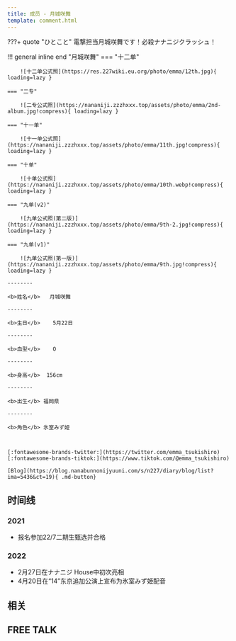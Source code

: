 ```yaml
---
title: 成员 - 月城咲舞
template: comment.html
---
```

???+ quote "ひとこと"
    電撃担当月城咲舞です！必殺ナナニジクラッシュ！
    
!!! general inline end "月城咲舞"
    === "十二单"

        ![十二单公式照](https://res.227wiki.eu.org/photo/emma/12th.jpg){ loading=lazy }
    
    === "二专"

        ![二专公式照](https://nananiji.zzzhxxx.top/assets/photo/emma/2nd-album.jpg!compress){ loading=lazy }

    === "十一单"

        ![十一单公式照](https://nananiji.zzzhxxx.top/assets/photo/emma/11th.jpg!compress){ loading=lazy }

    === "十单"

        ![十单公式照](https://nananiji.zzzhxxx.top/assets/photo/emma/10th.webp!compress){ loading=lazy }

    === "九单(v2)"

        ![九单公式照(第二版)](https://nananiji.zzzhxxx.top/assets/photo/emma/9th-2.jpg!compress){ loading=lazy }

    === "九单(v1)"

        ![九单公式照(第一版)](https://nananiji.zzzhxxx.top/assets/photo/emma/9th.jpg!compress){ loading=lazy }
        
    --------

    <b>姓名</b>   月城咲舞

    --------

    <b>生日</b>    5月22日

    --------

    <b>血型</b>    O

    --------

    <b>身高</b>  156cm

    --------

    <b>出生</b> 福岡県
    
    --------

    <b>角色</b> 氷室みず姫

  

    [:fontawesome-brands-twitter:](https://twitter.com/emma_tsukishiro) [:fontawesome-brands-tiktok:](https://www.tiktok.com/@emma_tsukishiro)

    [Blog](https://blog.nanabunnonijyuuni.com/s/n227/diary/blog/list?ima=5436&ct=19){ .md-button}

## 时间线
### 2021 

- 报名参加22/7二期生甄选并合格

### 2022

- 2月27日在ナナニジ House中初次亮相
- 4月20日在“14”东京追加公演上宣布为氷室みず姫配音

## 相关

## FREE TALK

<div id="dplayer"></div>

<script src="https://nananiji.zzzhxxx.top/js/md5.js"></script>
<script src="https://nananiji.zzzhxxx.top/js/hls.min.js"></script>
<script src="https://nananiji.zzzhxxx.top/js/DPlayer.min.js"></script>
<script>
    const dp = new DPlayer({
    container: document.getElementById('dplayer'),
    video: {
        url: 'https://manifest.prod.boltdns.net/manifest/v1/hls/v4/clear/4504957038001/6413aec1-e655-45a9-8f10-924497db5164/10s/master.m3u8?fastly_token=NjJkYTUwYTBfODRmYTQ1NmUyMDcyYmFkZGMwNzhhZDk3M2ZjMTFkMmViZjc1OTUxMGVhZWU4NTRkNDE4ZjhmMzM0NDA0ZDc1ZA%3D%3D',
        type: 'hls',
    },
    danmaku: {
        id: md5('emma-intro'),
        api: "https://danmu.zzzhxxx.top/"
    },
    contextmenu: [
    {
        text: '227WiKi',
        link: 'https://github.com/227WiKi/227WiKi',
    },
    ]
});
console.log(dp.plugins.hls);
</script>

